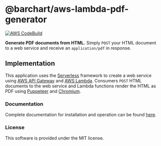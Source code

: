 # @barchart/aws-lambda-pdf-generator

[![AWS CodeBuild](https://codebuild.us-east-1.amazonaws.com/badges?uuid=eyJlbmNyeXB0ZWREYXRhIjoiTmtsZEw3M2l3cktxd3crQTJpMVVRbEUzU1dOMFBodFU0MlhaNUFZaC9kVzBIN1FYUXVVZFFUK29vcU5tazJyckNtVFFxL3BoSEdYMEk3V3dUOEhNUFhNPSIsIml2UGFyYW1ldGVyU3BlYyI6Ik84YnJJU1NUZDMvR3VLaXYiLCJtYXRlcmlhbFNldFNlcmlhbCI6MX0%3D&branch=master)](https://github.com/barchart/aws-lambda-pdf-generator)

**Generate PDF documents from HTML.** Simply ```POST``` your HTML document to a web service and receive an ```application/pdf``` in response.

## Implementation

This application uses the [Serverless](https://www.serverless.com/) framework to create a web service using [AWS API Gateway](https://aws.amazon.com/api-gateway/) and [AWS Lambda](https://aws.amazon.com/lambda/). Consumers ```POST``` HTML documents to the web service and Lambda functions render the HTML as PDF using [Puppeteer](https://github.com/puppeteer/puppeteer) and [Chromium](https://github.com/alixaxel/chrome-aws-lambda).

### Documentation

Complete documentation for installation and operation can be found [here](https://barchart.github.io/aws-lambda-pdf-generator/#/).

### License

This software is provided under the MIT license.

